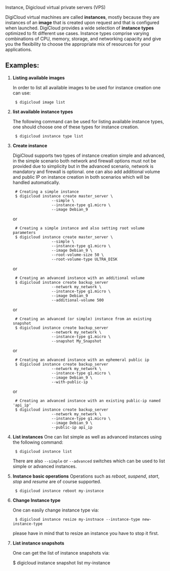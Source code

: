 Instance, Digicloud virtual private servers (VPS)

DigiCloud virtual machines are called **instances**, mostly because they are instances of an 
**image** that is created upon request and that is configured when launched. 
DigiCloud provides a wide selection of **instance types** optimized to fit different use cases. 
Instance types comprise varying combinations of CPU, memory, storage, and networking capacity and 
give you the flexibility to choose the appropriate mix of resources for your applications.


## Examples:

1. **Listing available images**

    In order to list all available images to be used for instance creation one can use:

        $ digicloud image list
2. **list available instance types**

    The following command can be used for listing available instance types, one should choose one of
    these types for instance creation.

        $ digicloud instance type list
3. **Create instance**
    
    DigiCloud supports two types of instance creation simple and advanced, in the simple scenario
    both network and firewall options must not be provided due to simplicity but in the advanced 
    scenario, network is mandatory and firewall is optional. one can also add additional 
    volume and public IP on instance creation in both scenarios which will be handled automatically.

        # Creating a simple instance
        $ digicloud instance create master_server \
                        --simple \
                        --instance-type g1.micro \
                        --image Debian_9
    or

        # Creating a simple instance and also setting root volume parameters
        $ digicloud instance create master_server \
                        --simple \
                        --instance-type g1.micro \
                        --image Debian_9 \
                        --root-volume-size 50 \
                        --root-volume-type ULTRA_DISK
    or

        # Creating an advanced instance with an additional volume
        $ digicloud instance create backup_server
                        --network my_network \
                        --instance-type g1.micro \
                        --image Debian_9
                        --additional-volume 500
    or

        # Creating an advanced (or simple) instance from an existing snapshot 
        $ digicloud instance create backup_server
                        --network my_network \
                        --instance-type g1.micro \
                        --snapshot My_Snapshot
    or

        # Creating an advanced instance with an ephemeral public ip
        $ digicloud instance create backup_server
                        --network my_network \
                        --instance-type g1.micro \
                        --image Debian_9 \
                        --with-public-ip

    or

        # Creating an advanced instance with an existing public-ip named 'api_ip'
        $ digicloud instance create backup_server
                        --network my_network \
                        --instance-type g1.micro \
                        --image Debian_9 \
                        --public-ip api_ip

4. **List instances**
    One can list simple as well as advanced instances using the following command:

        $ digicloud instance list        

    There are also `--simple` or `--advanced` switches which can be used to list simple or advanced
    instances.

5. **Instance basic operations**
    Operations such as *reboot*, *suspend*, *start*, *stop* and *resume* are of course supported.

        $ digicloud instance reboot my-instance

6. **Change Instance type**
    
    One can easily change instance type via: 
    
        $ digicloud instance resize my-instnace --instance-type new-instance-type    

    please have in mind that to resize an instance you have to stop it first.

7. **List instance snapshots**

   One can get the list of instance snapshots via:
   
      $ digicloud instance snapshot list my-instance
